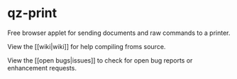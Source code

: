 qz-print
========

Free browser applet for sending documents and raw commands to a printer.

View the [[wiki|wiki]] for help compiling froms source.

View the [[open bugs|issues]] to check for open bug reports or enhancement requests.
